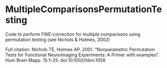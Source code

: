# MultipleComparisonsPermutationTesting
Code to perform FWE-correction for multiple comparisons using permutation testing (see Nichols &amp; Holmes, 2002)


Full citation: Nichols TE, Holmes AP. 2001. “Nonparametric Permutation Tests for Functional Neuroimaging Experiments: A Primer with examples”. Hum Brain Mapp. 15:1–25. doi:10.1002/hbm.1058
